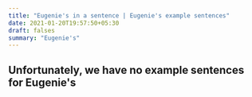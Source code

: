 ```yaml
---
title: "Eugenie's in a sentence | Eugenie's example sentences"
date: 2021-01-20T19:57:50+05:30
draft: falses
summary: "Eugenie's"
---
```

## Unfortunately, we have no example sentences for Eugenie's                 

